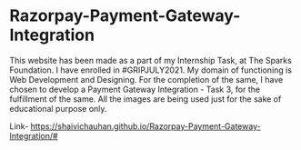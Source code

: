 # Razorpay-Payment-Gateway-Integration
This website has been made as a part of my Internship Task, at The Sparks Foundation. I have enrolled in #GRIPJULY2021. My domain of functioning is Web Development and Designing. For the completion of the same, I have chosen to develop a Payment Gateway Integration - Task 3, for the fulfillment of the same. All the images are being used just for the sake of educational purpose only.

Link- https://shaivichauhan.github.io/Razorpay-Payment-Gateway-Integration/#

